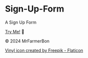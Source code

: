 # Sign-Up-Form
A Sign Up Form

[Try Me!](https://mrbenjaminholmes.github.io/Sign-Up-Form/) 📝

© 2024 MrFarmerBon

<a href="https://www.flaticon.com/free-icons/vinyl" title="vinyl icons">Vinyl icon created by Freepik - Flaticon</a>

